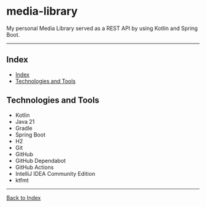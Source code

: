 # media-library
My personal Media Library served as a REST API by using Kotlin and Spring Boot.

---

## Index

- [Index](#index)
- [Technologies and Tools](#technologies-and-tools)

## Technologies and Tools

- Kotlin
- Java 21
- Gradle
- Spring Boot
- H2
- Git
- GitHub
- GitHub Dependabot
- GitHub Actions
- IntelliJ IDEA Community Edition
- ktfmt

---

[Back to Index](#index)

